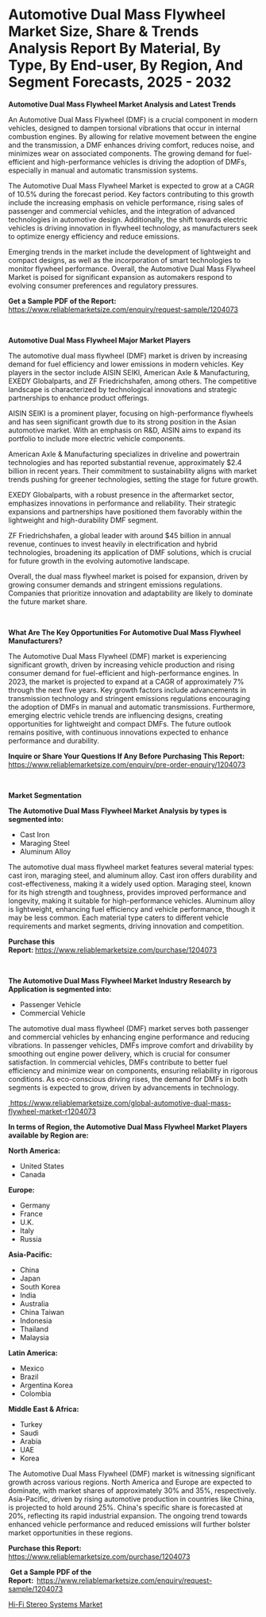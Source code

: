 <p><h1>Automotive Dual Mass Flywheel Market Size, Share & Trends Analysis Report By Material, By Type, By End-user, By Region, And Segment Forecasts, 2025 - 2032</h1></p><p><strong>Automotive Dual Mass Flywheel Market Analysis and Latest Trends</strong></p>
<p><p>An Automotive Dual Mass Flywheel (DMF) is a crucial component in modern vehicles, designed to dampen torsional vibrations that occur in internal combustion engines. By allowing for relative movement between the engine and the transmission, a DMF enhances driving comfort, reduces noise, and minimizes wear on associated components. The growing demand for fuel-efficient and high-performance vehicles is driving the adoption of DMFs, especially in manual and automatic transmission systems.</p><p>The Automotive Dual Mass Flywheel Market is expected to grow at a CAGR of 10.5% during the forecast period. Key factors contributing to this growth include the increasing emphasis on vehicle performance, rising sales of passenger and commercial vehicles, and the integration of advanced technologies in automotive design. Additionally, the shift towards electric vehicles is driving innovation in flywheel technology, as manufacturers seek to optimize energy efficiency and reduce emissions. </p><p>Emerging trends in the market include the development of lightweight and compact designs, as well as the incorporation of smart technologies to monitor flywheel performance. Overall, the Automotive Dual Mass Flywheel Market is poised for significant expansion as automakers respond to evolving consumer preferences and regulatory pressures.</p></p>
<p><strong>Get a Sample PDF of the Report:&nbsp;</strong> <a href="https://www.reliablemarketsize.com/enquiry/request-sample/1204073?utm_campaign=1897&utm_medium=2&utm_source=Github&utm_content=ia&utm_term=16012025&utm_id=automotive-dual-mass-flywheel">https://www.reliablemarketsize.com/enquiry/request-sample/1204073</a></p>
<p>&nbsp;</p>
<p><strong>Automotive Dual Mass Flywheel Major Market Players</strong></p>
<p><p>The automotive dual mass flywheel (DMF) market is driven by increasing demand for fuel efficiency and lower emissions in modern vehicles. Key players in the sector include AISIN SEIKI, American Axle & Manufacturing, EXEDY Globalparts, and ZF Friedrichshafen, among others. The competitive landscape is characterized by technological innovations and strategic partnerships to enhance product offerings.</p><p>AISIN SEIKI is a prominent player, focusing on high-performance flywheels and has seen significant growth due to its strong position in the Asian automotive market. With an emphasis on R&D, AISIN aims to expand its portfolio to include more electric vehicle components.</p><p>American Axle & Manufacturing specializes in driveline and powertrain technologies and has reported substantial revenue, approximately $2.4 billion in recent years. Their commitment to sustainability aligns with market trends pushing for greener technologies, setting the stage for future growth.</p><p>EXEDY Globalparts, with a robust presence in the aftermarket sector, emphasizes innovations in performance and reliability. Their strategic expansions and partnerships have positioned them favorably within the lightweight and high-durability DMF segment.</p><p>ZF Friedrichshafen, a global leader with around $45 billion in annual revenue, continues to invest heavily in electrification and hybrid technologies, broadening its application of DMF solutions, which is crucial for future growth in the evolving automotive landscape.</p><p>Overall, the dual mass flywheel market is poised for expansion, driven by growing consumer demands and stringent emissions regulations. Companies that prioritize innovation and adaptability are likely to dominate the future market share.</p></p>
<p>&nbsp;</p>
<p><strong>What Are The Key Opportunities For Automotive Dual Mass Flywheel Manufacturers?</strong></p>
<p><p>The Automotive Dual Mass Flywheel (DMF) market is experiencing significant growth, driven by increasing vehicle production and rising consumer demand for fuel-efficient and high-performance engines. In 2023, the market is projected to expand at a CAGR of approximately 7% through the next five years. Key growth factors include advancements in transmission technology and stringent emissions regulations encouraging the adoption of DMFs in manual and automatic transmissions. Furthermore, emerging electric vehicle trends are influencing designs, creating opportunities for lightweight and compact DMFs. The future outlook remains positive, with continuous innovations expected to enhance performance and durability.</p></p>
<p><strong>Inquire or Share Your Questions If Any Before Purchasing This Report:</strong> <a href="https://www.reliablemarketsize.com/enquiry/pre-order-enquiry/1204073?utm_campaign=1897&utm_medium=2&utm_source=Github&utm_content=ia&utm_term=16012025&utm_id=automotive-dual-mass-flywheel">https://www.reliablemarketsize.com/enquiry/pre-order-enquiry/1204073</a></p>
<p>&nbsp;</p>
<p><strong>Market Segmentation</strong></p>
<p><strong>The Automotive Dual Mass Flywheel Market Analysis by types is segmented into:</strong></p>
<p><ul><li>Cast Iron</li><li>Maraging Steel</li><li>Aluminum Alloy</li></ul></p>
<p><p>The automotive dual mass flywheel market features several material types: cast iron, maraging steel, and aluminum alloy. Cast iron offers durability and cost-effectiveness, making it a widely used option. Maraging steel, known for its high strength and toughness, provides improved performance and longevity, making it suitable for high-performance vehicles. Aluminum alloy is lightweight, enhancing fuel efficiency and vehicle performance, though it may be less common. Each material type caters to different vehicle requirements and market segments, driving innovation and competition.</p></p>
<p><strong>Purchase this Report:&nbsp;</strong><a href="https://www.reliablemarketsize.com/purchase/1204073?utm_campaign=1897&utm_medium=2&utm_source=Github&utm_content=ia&utm_term=16012025&utm_id=automotive-dual-mass-flywheel">https://www.reliablemarketsize.com/purchase/1204073</a></p>
<p>&nbsp;</p>
<p><strong>The Automotive Dual Mass Flywheel Market Industry Research by Application is segmented into:</strong></p>
<p><ul><li>Passenger Vehicle</li><li>Commercial Vehicle</li></ul></p>
<p><p>The automotive dual mass flywheel (DMF) market serves both passenger and commercial vehicles by enhancing engine performance and reducing vibrations. In passenger vehicles, DMFs improve comfort and drivability by smoothing out engine power delivery, which is crucial for consumer satisfaction. In commercial vehicles, DMFs contribute to better fuel efficiency and minimize wear on components, ensuring reliability in rigorous conditions. As eco-conscious driving rises, the demand for DMFs in both segments is expected to grow, driven by advancements in technology.</p></p>
<p><a href="https://www.reliablemarketsize.com/global-automotive-dual-mass-flywheel-market-r1204073?utm_campaign=1897&utm_medium=2&utm_source=Github&utm_content=ia&utm_term=16012025&utm_id=automotive-dual-mass-flywheel">&nbsp;https://www.reliablemarketsize.com/global-automotive-dual-mass-flywheel-market-r1204073</a></p>
<p><strong>In terms of Region, the Automotive Dual Mass Flywheel Market Players available by Region are:</strong></p>
<p>
    <p> <strong> North America: </strong>
        <ul>
            <li>United States</li>
            <li>Canada</li>
        </ul>
        </p> 
    <p> <strong> Europe: </strong>
        <ul>
            <li>Germany</li>
            <li>France</li>
            <li>U.K.</li>
            <li>Italy</li>
            <li>Russia</li>
        </ul>
        </p> 
    <p> <strong> Asia-Pacific: </strong>
        <ul>
            <li>China</li>
            <li>Japan</li>
            <li>South Korea</li>
            <li>India</li>
            <li>Australia</li>
            <li>China Taiwan</li>
            <li>Indonesia</li>
            <li>Thailand</li>
            <li>Malaysia</li>
        </ul>
        </p> 
    <p> <strong> Latin America: </strong>
        <ul>
            <li>Mexico</li>
            <li>Brazil</li>
            <li>Argentina Korea</li>
            <li>Colombia</li>
        </ul>
        </p> 
    <p> <strong> Middle East & Africa: </strong>
        <ul>
            <li>Turkey</li>
            <li>Saudi</li>
            <li>Arabia</li>
            <li>UAE</li>
            <li>Korea</li>
        </ul>
    </p>
    </p>
<p><p>The Automotive Dual Mass Flywheel (DMF) market is witnessing significant growth across various regions. North America and Europe are expected to dominate, with market shares of approximately 30% and 35%, respectively. Asia-Pacific, driven by rising automotive production in countries like China, is projected to hold around 25%. China's specific share is forecasted at 20%, reflecting its rapid industrial expansion. The ongoing trend towards enhanced vehicle performance and reduced emissions will further bolster market opportunities in these regions.</p></p>
<p><strong>Purchase this Report: </strong><a href="https://www.reliablemarketsize.com/purchase/1204073?utm_campaign=1897&utm_medium=2&utm_source=Github&utm_content=ia&utm_term=16012025&utm_id=automotive-dual-mass-flywheel">https://www.reliablemarketsize.com/purchase/1204073</a></p>
<p>&nbsp;<strong>Get a Sample PDF of the Report:&nbsp;&nbsp;</strong><a href="https://www.reliablemarketsize.com/enquiry/request-sample/1204073?utm_campaign=1897&utm_medium=2&utm_source=Github&utm_content=ia&utm_term=16012025&utm_id=automotive-dual-mass-flywheel">https://www.reliablemarketsize.com/enquiry/request-sample/1204073</a></p>
<p><strong></strong></p>
<p><p><a href="https://github.com/ChiragRP21/Market-Research-Report-List-7/blob/main/hi-fi-stereo-systems-market.md?utm_campaign=1897&utm_medium=2&utm_source=Github&utm_content=ia&utm_term=16012025&utm_id=automotive-dual-mass-flywheel">Hi-Fi Stereo Systems Market</a></p></p>